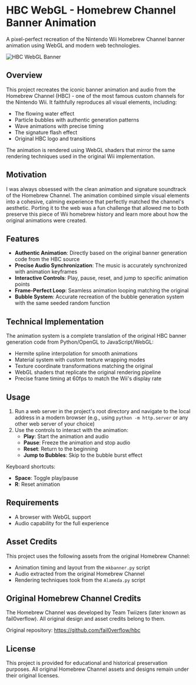 # HBC WebGL - Homebrew Channel Banner Animation

A pixel-perfect recreation of the Nintendo Wii Homebrew Channel banner animation using WebGL and modern web technologies.

![HBC WebGL Banner](hbc-webgl-screenshot.png)

## Overview

This project recreates the iconic banner animation and audio from the Homebrew Channel (HBC) - one of the most famous custom channels for the Nintendo Wii. It faithfully reproduces all visual elements, including:

- The flowing water effect
- Particle bubbles with authentic generation patterns
- Wave animations with precise timing
- The signature flash effect
- Original HBC logo and transitions

The animation is rendered using WebGL shaders that mirror the same rendering techniques used in the original Wii implementation.

## Motivation

I was always obsessed with the clean animation and signature soundtrack of the Homebrew Channel. The animation combined simple visual elements into a cohesive, calming experience that perfectly matched the channel's aesthetic. Porting it to the web was a fun challenge that allowed me to both preserve this piece of Wii homebrew history and learn more about how the original animations were created.

## Features

- **Authentic Animation**: Directly based on the original banner generation code from the HBC source
- **Precise Audio Synchronization**: The music is accurately synchronized with animation keyframes
- **Interactive Controls**: Play, pause, reset, and jump to specific animation points
- **Frame-Perfect Loop**: Seamless animation looping matching the original
- **Bubble System**: Accurate recreation of the bubble generation system with the same seeded random function

## Technical Implementation

The animation system is a complete translation of the original HBC banner generation code from Python/OpenGL to JavaScript/WebGL:

- Hermite spline interpolation for smooth animations
- Material system with custom texture wrapping modes
- Texture coordinate transformations matching the original
- WebGL shaders that replicate the original rendering pipeline
- Precise frame timing at 60fps to match the Wii's display rate

## Usage

1. Run a web server in the project's root directory and navigate to the local address in a modern browser (e.g., using `python -m http.server` or any other web server of your choice)
2. Use the controls to interact with the animation:
   - **Play**: Start the animation and audio
   - **Pause**: Freeze the animation and stop audio
   - **Reset**: Return to the beginning
   - **Jump to Bubbles**: Skip to the bubble burst effect

Keyboard shortcuts:
- **Space**: Toggle play/pause
- **R**: Reset animation

## Requirements

- A browser with WebGL support
- Audio capability for the full experience

## Asset Credits

This project uses the following assets from the original Homebrew Channel:
- Animation timing and layout from the `mkbanner.py` script
- Audio extracted from the original Homebrew Channel
- Rendering techniques took from the `Alameda.py` script

## Original Homebrew Channel Credits

The Homebrew Channel was developed by Team Twiizers (later known as fail0verflow). All original design and asset credits belong to them.

Original repository: https://github.com/fail0verflow/hbc

## License

This project is provided for educational and historical preservation purposes. All original Homebrew Channel assets and designs remain under their original licenses.